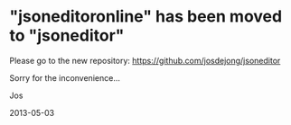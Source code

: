 "jsoneditoronline" has been moved to "jsoneditor"
================

Please go to the new repository: https://github.com/josdejong/jsoneditor

Sorry for the inconvenience...

Jos

2013-05-03
